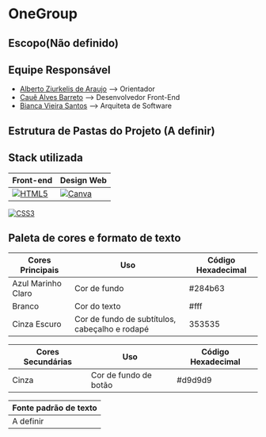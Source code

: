 # OneGroup

## Escopo(Não definido)

## Equipe Responsável

- [Alberto Ziurkelis de Araujo](https://github.com/AlbertZiurk) --> Orientador
- [Cauê Alves Barreto](https://github.com/CaueSoaresValente) -->  Desenvolvedor Front-End
- [Bianca Vieira Santos](https://github.com/GuilhermebNery) --> Arquiteta de Software

## Estrutura de Pastas do Projeto (A definir)

## Stack utilizada

| **Front-end** | Design Web |
|---------------| ---------- |
|[![HTML5](https://img.shields.io/badge/HTML5-E34F26?style=for-the-badge&logo=html5&logoColor=white)](https://img.shields.io/badge/HTML5-E34F26?style=for-the-badge&logo=html5&logoColor=white) |[![Canva](https://img.shields.io/badge/Canva-%2300C4CC.svg?&style=for-the-badge&logo=Canva&logoColor=white)](https://img.shields.io/badge/Canva-%2300C4CC.svg?&style=for-the-badge&logo=Canva&logoColor=white)|
[![CSS3](https://img.shields.io/badge/CSS3-1572B6?style=for-the-badge&logo=css3&logoColor=white)](https://img.shields.io/badge/CSS3-1572B6?style=for-the-badge&logo=css3&logoColor=white)

## Paleta de cores e formato de texto
| Cores Principais    | Uso |Código Hexadecimal |
| --------------- |-----|-------------------|
| Azul Marinho Claro   | Cor de fundo | #284b63 |
| Branco | Cor do texto | #fff |
| Cinza Escuro | Cor de fundo de subtítulos, cabeçalho e rodapé | 353535 |

| Cores Secundárias | Uso | Código Hexadecimal|
| --------------- |-----|-------------------|
| Cinza | Cor de fundo de botão | #d9d9d9 |

| Fonte padrão de texto |
|-----------------------|
| A definir |
